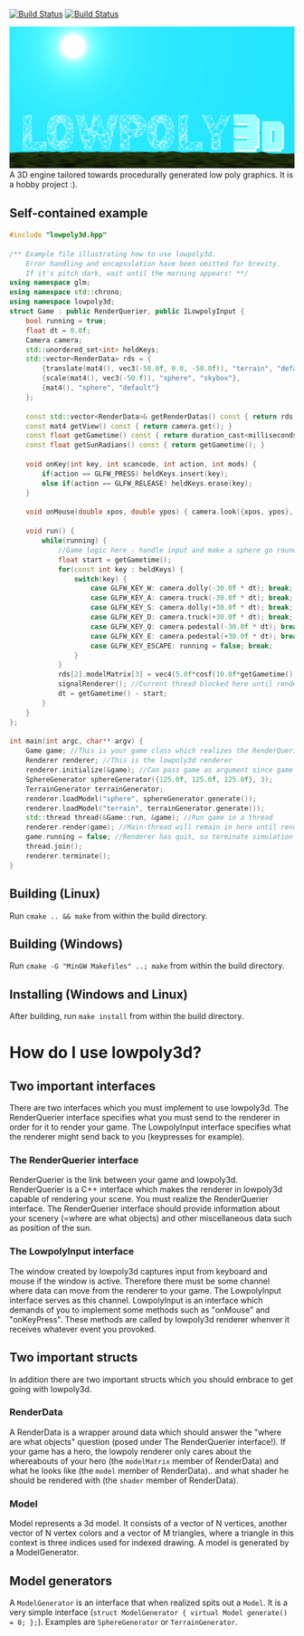 [![Build Status](https://travis-ci.org/Kuxe/lowpoly3d.svg?branch=master)](https://travis-ci.org/Kuxe/lowpoly3d)
[![Build Status](https://ci.appveyor.com/api/projects/status/32r7s2skrgm9ubva?svg=true)](https://ci.appveyor.com/api/projects/status/github/kuxe/lowpoly3d?svg=true)

![alt tag](lowpoly3d.png)
A 3D engine tailored towards procedurally generated low poly graphics. It is a hobby project :).

## Self-contained example
```c++
#include "lowpoly3d.hpp"

/** Example file illustrating how to use lowpoly3d.
	Error handling and encapsulation have been omitted for brevity.
	If it's pitch dark, wait until the morning appears! **/
using namespace glm;
using namespace std::chrono;
using namespace lowpoly3d;
struct Game : public RenderQuerier, public ILowpolyInput {
	bool running = true;
	float dt = 0.0f;
	Camera camera;
	std::unordered_set<int> heldKeys;
	std::vector<RenderData> rds = {
		{translate(mat4(), vec3(-50.0f, 0.0, -50.0f)), "terrain", "default"},
		{scale(mat4(), vec3(-50.f)), "sphere", "skybox"},
		{mat4(), "sphere", "default"}
	};

	const std::vector<RenderData>& getRenderDatas() const { return rds; }
	const mat4 getView() const { return camera.get(); }
	const float getGametime() const { return duration_cast<milliseconds>(steady_clock::now().time_since_epoch()).count()/36000.0f; }
	const float getSunRadians() const { return getGametime(); }

	void onKey(int key, int scancode, int action, int mods) {
		if(action == GLFW_PRESS) heldKeys.insert(key);
		else if(action == GLFW_RELEASE) heldKeys.erase(key);
	}

	void onMouse(double xpos, double ypos) { camera.look({xpos, ypos}, dt); }

	void run() {
		while(running) {
			//Game logic here - handle input and make a sphere go round and round
			float start = getGametime();
			for(const int key : heldKeys) {
				switch(key) {
					case GLFW_KEY_W: camera.dolly(-30.0f * dt); break;
					case GLFW_KEY_A: camera.truck(-30.0f * dt); break;
					case GLFW_KEY_S: camera.dolly(+30.0f * dt); break;
					case GLFW_KEY_D: camera.truck(+30.0f * dt); break;
					case GLFW_KEY_Q: camera.pedestal(-30.0f * dt); break;
					case GLFW_KEY_E: camera.pedestal(+30.0f * dt); break;
					case GLFW_KEY_ESCAPE: running = false; break;
				}
			}
			rds[2].modelMatrix[3] = vec4(5.0f*cosf(10.0f*getGametime()), 5.0f, 5.0f*sinf(10.0f*getGametime()), 1.0f);
			signalRenderer(); //Current thread blocked here until renderer is done rendering
			dt = getGametime() - start;
		}
	}
};

int main(int argc, char** argv) {
	Game game; //This is your game class which realizes the RenderQuerier interface
	Renderer renderer; //This is the lowpoly3d renderer
	renderer.initialize(&game); //Can pass game as argument since game inherits from ILowpolyInput
	SphereGenerator sphereGenerator({125.0f, 125.0f, 125.0f}, 3);
	TerrainGenerator terrainGenerator;
	renderer.loadModel("sphere", sphereGenerator.generate());
	renderer.loadModel("terrain", terrainGenerator.generate());
	std::thread thread(&Game::run, &game); //Run game in a thread
	renderer.render(game); //Main-thread will remain in here until renderer terminates
	game.running = false; //Renderer has quit, so terminate simulation and join simulation thread with main thread
	thread.join();
	renderer.terminate();
}
```

## Building (Linux)
Run `cmake .. && make` from within the build directory.

## Building (Windows)
Run `cmake -G "MinGW Makefiles" ..; make` from within the build directory.

## Installing (Windows and Linux)
After building, run `make install` from within the build directory.

# How do I use lowpoly3d?
## Two important interfaces
There are two interfaces which you must implement to use lowpoly3d. The RenderQuerier interface specifies what you must send to the renderer in order for it to render your game. The LowpolyInput interface specifies what the renderer might send back to you (keypresses for example).

### The RenderQuerier interface
RenderQuerier is the link between your game and lowpoly3d. RenderQuerier is a C++ interface which makes the renderer in lowpoly3d capable of rendering your scene. You must realize the RenderQuerier interface. The RenderQuerier interface should provide information about your scenery (=where are what objects) and other miscellaneous data such as position of the sun.

### The LowpolyInput interface
The window created by lowpoly3d captures input from keyboard and mouse if the window is active. Therefore there must be some channel where data can move from the renderer to your game. The LowpolyInput interface serves as this channel. LowpolyInput is an interface which demands of you to implement some methods such as "onMouse" and "onKeyPress". These methods are called by lowpoly3d renderer whenver it receives whatever event you provoked.

## Two important structs
In addition there are two important structs which you should embrace to get going with lowpoly3d.
### RenderData
A RenderData is a wrapper around data which should answer the "where are what objects" question (posed under The RenderQuerier interface!). If your game has a hero, the lowpoly renderer only cares about the whereabouts of your hero (the `modelMatrix` member of RenderData) and what he looks like (the `model` member of RenderData).. and what shader he should be rendered with (the `shader` member of RenderData).

### Model
Model represents a 3d model. It consists of a vector of N vertices, another vector of N vertex colors and a vector of M triangles, where a triangle in this context is three indices used for indexed drawing. A model is generated by a ModelGenerator.

## Model generators
A `ModelGenerator` is an interface that when realized spits out a `Model`. It is a very simple interface (`struct ModelGenerator { virtual Model generate() = 0; };`). Examples are `SphereGenerator` or `TerrainGenerator`.

